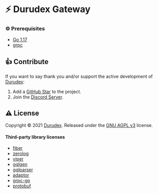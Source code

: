 # ⚡️ Durudex Gateway

### ⚙️ Prerequisites
+ [Go 1.17](https://golang.org/)
+ [grpc](https://grpc.io/docs/languages/go/quickstart/)

## 👍 Contribute
If you want to say thank you and/or support the active development of [Durudex](https://github.com/Durudex):
1) Add a [GitHub Star](https://github.com/Durudex/durudex-gateway/stargazers) to the project.
2) Join the [Discord Server](https://discord.gg/4qcXbeVehZ).

## ⚠️ License
Copyright © 2021 [Durudex](https://github.com/Durudex). Released under the [GNU AGPL v3](https://www.gnu.org/licenses/agpl-3.0.html) license.

#### Third-party library licenses
+ [fiber](https://github.com/gofiber/fiber/blob/master/LICENSE)
+ [zerolog](https://github.com/rs/zerolog/blob/master/LICENSE)
+ [viper](https://github.com/spf13/viper/blob/master/LICENSE)
+ [gqlgen](https://github.com/99designs/gqlgen/blob/master/LICENSE)
+ [gqlparser](https://github.com/vektah/gqlparser/blob/master/LICENSE)
+ [adaptor](https://github.com/gofiber/adaptor/blob/master/LICENSE)
+ [grpc-go](https://github.com/grpc/grpc-go/blob/master/LICENSE)
+ [protobuf](https://github.com/protocolbuffers/protobuf/blob/master/LICENSE)
